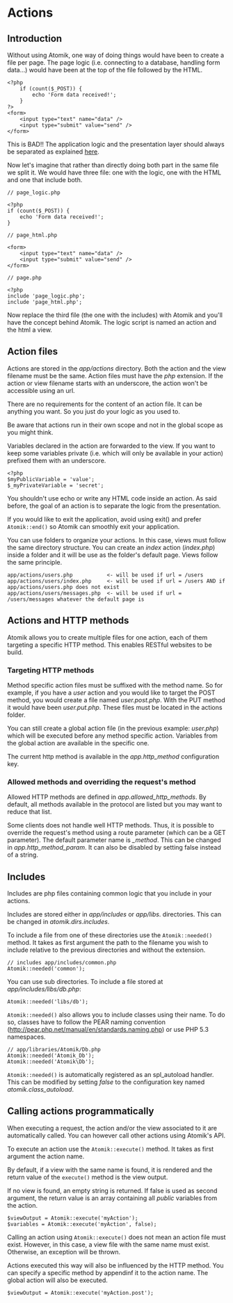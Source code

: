 
# Actions

## Introduction

Without using Atomik, one way of doing things would have been to create a file
per page. The page logic (i.e. connecting to a database, handling form data...) would
have been at the top of the file followed by the HTML. 

    <?php
	    if (count($_POST)) {
		    echo 'Form data received!';
	    }
    ?>
    <form>
	    <input type="text" name="data" />
	    <input type="submit" value="send" />
    </form>

This is BAD!! The application logic and the presentation layer should always be separated
as explained [here](http://en.wikipedia.org/wiki/Separation_of_concerns).

Now let's imagine that rather than directly doing both part in the same file we split it.
We would have three file: one with the logic, one with the HTML and one that include both.

    // page_logic.php
	
    <?php
    if (count($_POST)) {
	    echo 'Form data received!';
    }
    
    // page_html.php
    
    <form>
	    <input type="text" name="data" />
	    <input type="submit" value="send" />
    </form>
    
    // page.php
    
    <?php
    include 'page_logic.php';
    include 'page_html.php';

Now replace the third file (the one with the includes) with Atomik and you'll have the concept
behind Atomik. The logic script is named an action and the html a view.

## Action files

Actions are stored in the *app/actions* directory. Both the action and the 
view filename must be the same. Action files must have the *php* extension.
If the action or view filename starts with an underscore, the action won't be accessible using an url.

There are no requirements for the content of an action file. It can be anything you want. 
So you just do your logic as you used to.

Be aware that actions run in their own scope and not in the global scope as you
might think.

Variables declared in the action are forwarded to the view. If you want to keep some
variables private (i.e. which will only be available in your action) prefixed them
with an underscore.

    <?php
    $myPublicVariable = 'value';
    $_myPrivateVariable = 'secret';

You shouldn't use echo or write any HTML code inside an action.
As said before, the goal of an action is to separate the logic from the presentation.

If you would like to exit the application, avoid using exit() and prefer
`Atomik::end()` so Atomik can smoothly exit your application.

You can use folders to organize your actions. In this case, views must follow the same
directory structure. You can create an *index* action (*index.php*)
inside a folder and it will be use as the folder's default page. Views follow the same principle.

    app/actions/users.php           <- will be used if url = /users
    app/actions/users/index.php     <- will be used if url = /users AND if app/actions/users.php does not exist
    app/actions/users/messages.php  <- will be used if url = /users/messages whatever the default page is

## Actions and HTTP methods

Atomik allows you to create multiple files for one action, each of them targeting a specific HTTP
method. This enables RESTful websites to be build.

### Targeting HTTP methods

Method specific action files must be suffixed with the method name. So for example, if you have
a *user* action and you would like to target the POST method, you would create a
file named *user.post.php*. With the PUT method it would have been
*user.put.php*. These files must be located in the actions folder.

You can still create a global action file (in the previous example: *user.php*)
which will be executed before any method specific action. Variables from the global action are
available in the specific one.

The current http method is available in the *app.http_method* configuration key.

### Allowed methods and overriding the request's method

Allowed HTTP methods are defined in *app.allowed_http_methods*. By default,
all methods available in the protocol are listed but you may want to reduce that list.

Some clients does not handle well HTTP methods. Thus, it is possible
to override the request's method using a route parameter (which can be a GET parameter).
The default parameter name is *_method*. This can be changed in
*app.http_method_param*. It can also be disabled by setting false instead of
a string.

## Includes

Includes are php files containing common logic that you include in your actions.

Includes are stored either in *app/includes* or *app/libs*.
directories. This can be changed in *atomik.dirs.includes*.

To include a file from one of these directories use the `Atomik::needed()` 
method. It takes as first argument the path to the filename you wish to include relative to the
previous directories and without the extension.

    // includes app/includes/common.php
    Atomik::needed('common');

You can use sub directories. To include a file stored at *app/includes/libs/db.php*:

    Atomik::needed('libs/db');

`Atomik::needed()` also allows you to include classes using
their name. To do so, classes have to follow the PEAR naming convention
(http://pear.php.net/manual/en/standards.naming.php) or use PHP 5.3 namespaces.

    // app/libraries/Atomik/Db.php
    Atomik::needed('Atomik_Db');
    Atomik::needed('Atomik\Db');

`Atomik::needed()` is automatically registered as an spl\_autoload handler.
This can be modified by setting *false* to the configuration key named *atomik.class\_autoload*.

## Calling actions programmatically

When executing a request, the action and/or the view associated to it are
automatically called. You can however call other actions using Atomik's API.

To execute an action use the `Atomik::execute()` method. It takes
as first argument the action name.

By default, if a view with the same name is found, it is rendered and the return value
of the `execute()` method is the view output.

If no view is found, an empty string is returned. If false is used as second argument, 
the return value is an array containing all *public* variables from the action.

    $viewOutput = Atomik::execute('myAction');
    $variables = Atomik::execute('myAction', false);

Calling an action using `Atomik::execute()` does not mean an action file
must exist. However, in this case, a view file with the same name must exist. Otherwise,
an exception will be thrown.

Actions executed this way will also be influenced by the HTTP method. You can specify a specific method
by appendinf it to the action name. The global action will also be executed.

    $viewOutput = Atomik::execute('myAction.post');

